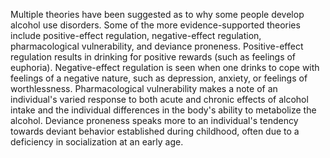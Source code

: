 Multiple theories have been suggested as to why some people develop alcohol use disorders. Some of the more evidence-supported theories include positive-effect regulation, negative-effect regulation, pharmacological vulnerability, and deviance proneness. Positive-effect regulation results in drinking for positive rewards (such as feelings of euphoria). Negative-effect regulation is seen when one drinks to cope with feelings of a negative nature, such as depression, anxiety, or feelings of worthlessness. Pharmacological vulnerability makes a note of an individual's varied response to both acute and chronic effects of alcohol intake and the individual differences in the body's ability to metabolize the alcohol. Deviance proneness speaks more to an individual's tendency towards deviant behavior established during childhood, often due to a deficiency in socialization at an early age.